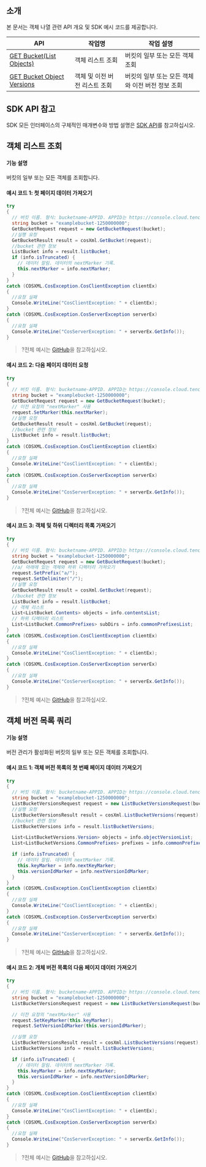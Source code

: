 ## 소개

본 문서는 객체 나열 관련 API 개요 및 SDK 예시 코드를 제공합니다.

| API                                                          | 작업명                   | 작업 설명                                       |
| ------------------------------------------------------------ | ------------------------ | ---------------------------------------------- |
| [GET Bucket(List Objects)](https://intl.cloud.tencent.com/document/product/436/30614) | 객체 리스트 조회             | 버킷의 일부 또는 모든 객체 조회                 |
| [GET Bucket Object Versions](https://intl.cloud.tencent.com/document/product/436/31551) | 객체 및 이전 버전 리스트 조회 | 버킷의 일부 또는 모든 객체와 이전 버전 정보 조회 |

## SDK API 참고

SDK 모든 인터페이스의 구체적인 매개변수와 방법 설명은 [SDK API](https://cos-dotnet-sdk-doc-1253960454.file.myqcloud.com/)를 참고하십시오.

## 객체 리스트 조회

#### 기능 설명

버킷의 일부 또는 모든 객체를 조회합니다.

#### 예시 코드 1: 첫 페이지 데이터 가져오기

[//]: #	".cssg-snippet-get-bucket"

```cs
try
{
  // 버킷 이름. 형식: bucketname-APPID. APPID는 https://console.cloud.tencent.com/developer를 참고하십시오.
  string bucket = "examplebucket-1250000000";
  GetBucketRequest request = new GetBucketRequest(bucket);
  //실행 요청
  GetBucketResult result = cosXml.GetBucket(request);
  //bucket 관련 정보
  ListBucket info = result.listBucket;
  if (info.isTruncated) {
    // 데이터 잘림. 데이터의 nextMarker 기록.
    this.nextMarker = info.nextMarker;
  }
}
catch (COSXML.CosException.CosClientException clientEx)
{
  //요청 실패
  Console.WriteLine("CosClientException: " + clientEx);
}
catch (COSXML.CosException.CosServerException serverEx)
{
  //요청 실패
  Console.WriteLine("CosServerException: " + serverEx.GetInfo());
}
```

> ?전체 예시는 [GitHub](https://github.com/tencentyun/cos-snippets/tree/master/dotnet/dist/ListObjects.cs)을 참고하십시오.

#### 예시 코드 2: 다음 페이지 데이터 요청

[//]: #	".cssg-snippet-get-bucket-next-page"

```cs
try
{
  // 버킷 이름. 형식: bucketname-APPID. APPID는 https://console.cloud.tencent.com/developer를 참고하십시오.
  string bucket = "examplebucket-1250000000";
  GetBucketRequest request = new GetBucketRequest(bucket);
  // 이전 요청의 "nextMarker" 사용
  request.SetMarker(this.nextMarker);
  //실행 요청
  GetBucketResult result = cosXml.GetBucket(request);
  //bucket 관련 정보
  ListBucket info = result.listBucket;
}
catch (COSXML.CosException.CosClientException clientEx)
{
  //요청 실패
  Console.WriteLine("CosClientException: " + clientEx);
}
catch (COSXML.CosException.CosServerException serverEx)
{
  //요청 실패
  Console.WriteLine("CosServerException: " + serverEx.GetInfo());
}
```

> ?전체 예시는 [GitHub](https://github.com/tencentyun/cos-snippets/tree/master/dotnet/dist/ListObjects.cs)을 참고하십시오.

#### 예시 코드 3: 객체 및 하위 디렉터리 목록 가져오기

[//]: #	".cssg-snippet-get-bucket-with-delimiter"

```cs
try
{
  // 버킷 이름. 형식: bucketname-APPID. APPID는 https://console.cloud.tencent.com/developer를 참고하십시오.
  string bucket = "examplebucket-1250000000";
  GetBucketRequest request = new GetBucketRequest(bucket);
  //a/ 아래에 있는 객체와 하위 디렉터리 가져오기
  request.SetPrefix("a/");
  request.SetDelimiter("/");
  //실행 요청
  GetBucketResult result = cosXml.GetBucket(request);
  //bucket 관련 정보
  ListBucket info = result.listBucket;
  // 객체 리스트
  List<ListBucket.Contents> objects = info.contentsList;
  // 하위 디렉터리 리스트
  List<ListBucket.CommonPrefixes> subDirs = info.commonPrefixesList;
}
catch (COSXML.CosException.CosClientException clientEx)
{
  //요청 실패
  Console.WriteLine("CosClientException: " + clientEx);
}
catch (COSXML.CosException.CosServerException serverEx)
{
  //요청 실패
  Console.WriteLine("CosServerException: " + serverEx.GetInfo());
}
```

> ?전체 예시는 [GitHub](https://github.com/tencentyun/cos-snippets/tree/master/dotnet/dist/ListObjects.cs)을 참고하십시오.

## 객체 버전 목록 쿼리

#### 기능 설명

버전 관리가 활성화된 버킷의 일부 또는 모든 객체를 조회합니다.

#### 예시 코드 1: 객체 버전 목록의 첫 번째 페이지 데이터 가져오기

[//]: #	".cssg-snippet-list-objects-versioning"

```cs
try
{
  // 버킷 이름. 형식: bucketname-APPID. APPID는 https://console.cloud.tencent.com/developer를 참고하십시오.
  string bucket = "examplebucket-1250000000";
  ListBucketVersionsRequest request = new ListBucketVersionsRequest(bucket);
  //실행 요청
  ListBucketVersionsResult result = cosXml.ListBucketVersions(request);
  //bucket 관련 정보
  ListBucketVersions info = result.listBucketVersions;

  List<ListBucketVersions.Version> objects = info.objectVersionList;
  List<ListBucketVersions.CommonPrefixes> prefixes = info.commonPrefixesList;

  if (info.isTruncated) {
    // 데이터 잘림. 데이터의 nextMarker 기록.
    this.keyMarker = info.nextKeyMarker;
    this.versionIdMarker = info.nextVersionIdMarker;
  }
}
catch (COSXML.CosException.CosClientException clientEx)
{
  //요청 실패
  Console.WriteLine("CosClientException: " + clientEx);
}
catch (COSXML.CosException.CosServerException serverEx)
{
  //요청 실패
  Console.WriteLine("CosServerException: " + serverEx.GetInfo());
}
```

> ?전체 예시는 [GitHub](https://github.com/tencentyun/cos-snippets/tree/master/dotnet/dist/ListObjectsVersioning.cs)을 참고하십시오.

#### 예시 코드 2: 개체 버전 목록의 다음 페이지 데이터 가져오기

[//]: #	".cssg-snippet-list-objects-versioning-next-page"

```cs
try
{
  // 버킷 이름. 형식: bucketname-APPID. APPID는 https://console.cloud.tencent.com/developer를 참고하십시오.
  string bucket = "examplebucket-1250000000";
  ListBucketVersionsRequest request = new ListBucketVersionsRequest(bucket);

  // 이전 요청의 "nextMarker" 사용
  request.SetKeyMarker(this.keyMarker);
  request.SetVersionIdMarker(this.versionIdMarker);

  //실행 요청
  ListBucketVersionsResult result = cosXml.ListBucketVersions(request);
  ListBucketVersions info = result.listBucketVersions;

  if (info.isTruncated) {
    // 데이터 잘림. 데이터의 nextMarker 기록.
    this.keyMarker = info.nextKeyMarker;
    this.versionIdMarker = info.nextVersionIdMarker;
  }
}
catch (COSXML.CosException.CosClientException clientEx)
{
  //요청 실패
  Console.WriteLine("CosClientException: " + clientEx);
}
catch (COSXML.CosException.CosServerException serverEx)
{
  //요청 실패
  Console.WriteLine("CosServerException: " + serverEx.GetInfo());
}
```

> ?전체 예시는 [GitHub](https://github.com/tencentyun/cos-snippets/tree/master/dotnet/dist/ListObjectsVersioning.cs)을 참고하십시오.
